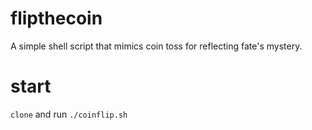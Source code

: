 # flipthecoin
A simple shell script that mimics coin toss for reflecting fate's mystery.
# start
```clone``` and run ```./coinflip.sh```

